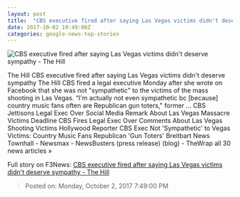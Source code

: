 ```yaml
---
layout: post
title:  "CBS executive fired after saying Las Vegas victims didn't deserve sympathy - The Hill"
date: 2017-10-02 19:49:00Z
categories: google-news-top-stories
---
```


![CBS executive fired after saying Las Vegas victims didn't deserve sympathy - The Hill](http://thehill.com/sites/default/files/lasvegas14_100217getty.jpg)

The Hill CBS executive fired after saying Las Vegas victims didn't deserve sympathy The Hill CBS fired a legal executive Monday after she wrote on Facebook that she was not "sympathetic" to the victims of the mass shooting in Las Vegas. “I'm actually not even sympathetic bc [because] country music fans often are Republican gun toters," former ... CBS Jettisons Legal Exec Over Social Media Remark About Las Vegas Massacre Victims Deadline CBS Fires Legal Exec Over Comments About Las Vegas Shooting Victims Hollywood Reporter CBS Exec Not 'Sympathetic' to Vegas Victims: Country Music Fans Republican 'Gun Toters' Breitbart News Townhall - Newsmax - NewsBusters (press release) (blog) - TheWrap all 30 news articles »


Full story on F3News: [CBS executive fired after saying Las Vegas victims didn't deserve sympathy - The Hill](http://www.f3nws.com/n/QDmSyC)

> Posted on: Monday, October 2, 2017 7:49:00 PM
